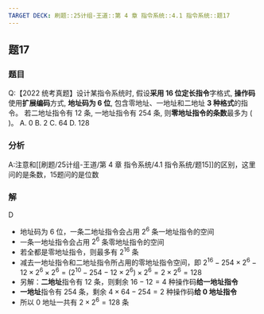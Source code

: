 ```yaml
---
TARGET DECK: 刷题::25计组-王道::第 4 章 指令系统::4.1 指令系统::题17
---
```

## 题17
### 题目
Q:【2022 统考真题】设计某指令系统时, 假设**采用 16 位定长指令**字格式, **操作码**使用**扩展编码**方式, **地址码为 6 位**, 包含零地址、一地址和二地址 **3 种格式**的指令。
若二地址指令有 12 条, 一地址指令有 254 条, 则**零地址指令的条数**最多为 ( )。
A. 0 
B. 2 
C. 64 
D. 128
### 分析
A:注意和[[刷题/25计组-王道/第 4 章 指令系统/4.1 指令系统/题15]]的区别，这里问的是条数，15题问的是位数
### 解
D
- 地址码为 6 位，一条二地址指令会占用 ${2}^{6}$ 条一地址指令的空间
- 一条一地址指令会占用 ${2}^{6}$ 条零地址指令的空间
- 若全都是零地址指令，则最多有 ${2}^{16}$ 条
- 减去一地址指令和二地址指令所占用的零地址指令空间，即 ${2}^{16} - {254} \times  {2}^{6} - {12} \times  {2}^{6} \times  {2}^{6} = ( {{2}^{10} - {254} - {12} \times  {2}^{6}})  \times  {2}^{6} = 2 \times  {2}^{6} = {128}$ 
- 另解：**二地址**指令有 12 条，则剩余 ${16} - {12} = 4$ 种操作码**给一地址指令**
- **一地址**指令有 254 条，剩余 $4 \times  {64} - {254} = 2$ 种操作码**给 0 地址指令**
- 所以 0 地址一共有 $2 \times  {2}^{6} = {128}$ 条



